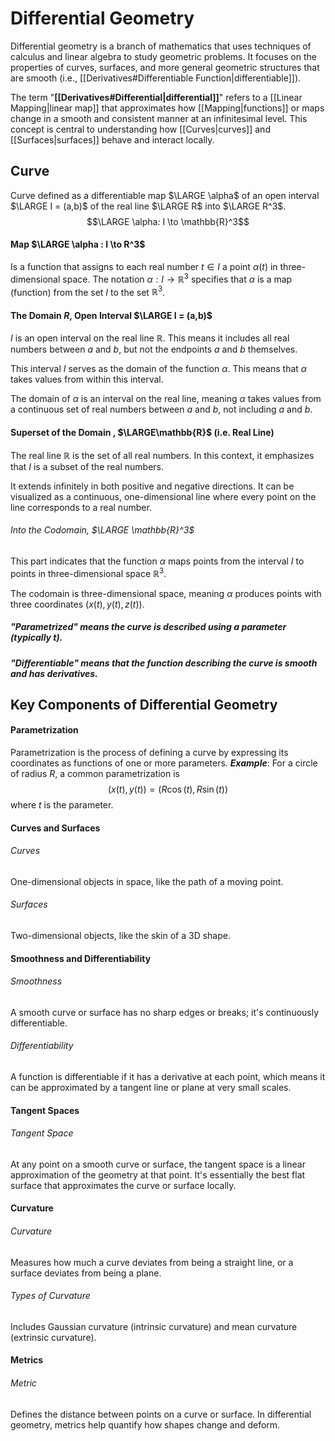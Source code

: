 # Differential Geometry
Differential geometry is a branch of mathematics that uses techniques of calculus and linear algebra to study geometric problems. 
	It focuses on the properties of curves, surfaces, and more general geometric structures that are smooth (i.e., [[Derivatives#Differentiable Function|differentiable]]).

The term "**[[Derivatives#Differential|differential]]**" refers to a [[Linear Mapping|linear map]] that approximates how [[Mapping|functions]] or maps change in a smooth and consistent manner at an infinitesimal level.
	This concept is central to understanding how [[Curves|curves]] and [[Surfaces|surfaces]] behave and interact locally.
## Curve
Curve defined as a differentiable map $\LARGE \alpha$ of an open interval $\LARGE I = (a,b)$ of the real line $\LARGE R$ into $\LARGE R^3$.
$$\LARGE \alpha: I \to \mathbb{R}^3$$

#### Map $\LARGE \alpha : I \to R^3$
Is a function that assigns to each real number $t \in I$ a point $\alpha(t)$ in three-dimensional space.
	The notation $\alpha: I \to \mathbb{R}^3$ specifies that $\alpha$ is a map (function) from the set $I$ to the set $\mathbb{R}^3$.
#### The Domain $R$, Open Interval $\LARGE I = (a,b)$
$I$ is an open interval on the real line $\mathbb{R}$. 
	This means it includes all real numbers between $a$ and $b$, but not the endpoints $a$ and $b$ themselves.
	
This interval $I$ serves as the domain of the function $\alpha$.
	This means that $\alpha$ takes values from within this interval.
	
The domain of $\alpha$ is an interval on the real line, meaning $\alpha$ takes values from a continuous set of real numbers between $a$ and $b$, not including $a$ and $b$.
#### Superset of the Domain , $\LARGE\mathbb{R}$ (i.e. Real Line)
The real line $\mathbb{R}$ is the set of all real numbers.
	In this context, it emphasizes that $I$ is a subset of the real numbers.
	
It extends infinitely in both positive and negative directions.
	It can be visualized as a continuous, one-dimensional line where every point on the line corresponds to a real number.
###### Into the Codomain, $\LARGE \mathbb{R}^3$
This part indicates that the function $\alpha$ maps points from the interval $I$ to points in three-dimensional space $\mathbb{R}^3$.

The codomain is three-dimensional space, meaning $\alpha$ produces points with three coordinates $(x(t), y(t), z(t))$.
##### "Parametrized" means the curve is described using a parameter (typically $t$).
##### "Differentiable" means that the function describing the curve is smooth and has derivatives.

## Key Components of Differential Geometry
#### Parametrization
Parametrization is the process of defining a curve by expressing its coordinates as functions of one or more parameters.
	***Example***: For a circle of radius $R$, a common parametrization is 
	$$(x(t), y(t)) = (R \cos(t), R \sin(t))$$
	where $t$ is the parameter.
#### Curves and Surfaces
###### Curves
One-dimensional objects in space, like the path of a moving point.
###### Surfaces
Two-dimensional objects, like the skin of a 3D shape.
#### Smoothness and Differentiability
###### Smoothness
A smooth curve or surface has no sharp edges or breaks; it's continuously differentiable.
###### Differentiability
A function is differentiable if it has a derivative at each point, which means it can be approximated by a tangent line or plane at very small scales.
#### Tangent Spaces
###### Tangent Space
At any point on a smooth curve or surface, the tangent space is a linear approximation of the geometry at that point. It's essentially the best flat surface that approximates the curve or surface locally.
#### Curvature
###### Curvature
Measures how much a curve deviates from being a straight line, or a surface deviates from being a plane.
###### Types of Curvature
Includes Gaussian curvature (intrinsic curvature) and mean curvature (extrinsic curvature).
#### Metrics
###### Metric
Defines the distance between points on a curve or surface. In differential geometry, metrics help quantify how shapes change and deform.